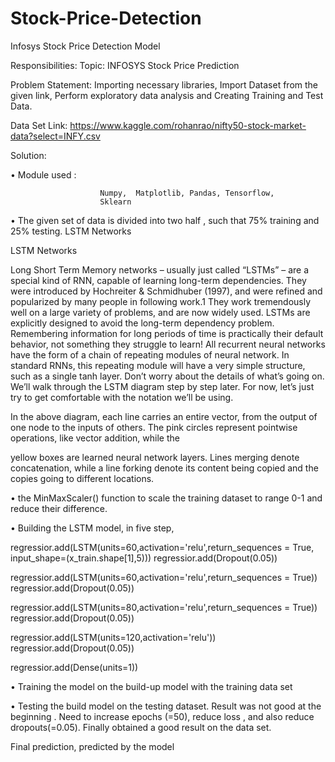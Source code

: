 # Stock-Price-Detection
Infosys Stock Price Detection  Model

Responsibilities:
             Topic: INFOSYS Stock Price Prediction

Problem Statement:  Importing necessary libraries,
Import Dataset from the given link, Perform exploratory data analysis and Creating Training and Test Data.

Data Set Link: https://www.kaggle.com/rohanrao/nifty50-stock-market-data?select=INFY.csv

Solution: 

•	Module used : 

                        Numpy,  Matplotlib, Pandas, Tensorflow,
                        Sklearn

•	The given set of data is divided into two half , such that 75% training and 25% testing.
LSTM Networks


LSTM Networks

Long Short Term Memory networks – usually just called “LSTMs” – are a special kind of RNN, capable of learning long-term dependencies. They were introduced by Hochreiter & Schmidhuber (1997), and were refined and popularized by many people in following work.1 They work tremendously well on a large variety of problems, and are now widely used.
LSTMs are explicitly designed to avoid the long-term dependency problem. Remembering information for long periods of time is practically their default behavior, not something they struggle to learn!
All recurrent neural networks have the form of a chain of repeating modules of neural network. In standard RNNs, this repeating module will have a very simple structure, such as a single tanh layer.
Don’t worry about the details of what’s going on. We’ll walk through the LSTM diagram step by step later. For now, let’s just try to get comfortable with the notation we’ll be using.

In the above diagram, each line carries an entire vector, from the output of one node to the inputs of others. The pink circles represent pointwise operations, like vector addition, while the 

yellow boxes are learned neural network layers. Lines merging denote concatenation, while a line forking denote its content being copied and the copies going to different locations.

•	the  MinMaxScaler() function to scale the training dataset to range 0-1 and reduce their difference.

•	Building the LSTM model, in five step,  


regressior.add(LSTM(units=60,activation='relu',return_sequences = True, input_shape=(x_train.shape[1],5)))
regressior.add(Dropout(0.05))

regressior.add(LSTM(units=60,activation='relu',return_sequences = True))
regressior.add(Dropout(0.05))

regressior.add(LSTM(units=80,activation='relu',return_sequences = True))
regressior.add(Dropout(0.05))

regressior.add(LSTM(units=120,activation='relu'))
regressior.add(Dropout(0.05))

regressior.add(Dense(units=1))

•	Training the model on the build-up model  with the training data set

•	Testing the build model on the testing dataset. Result was not good at the beginning . Need to increase epochs (=50), reduce loss , and also reduce dropouts(=0.05). Finally obtained a good result on the data set.

Final prediction, predicted by the model






